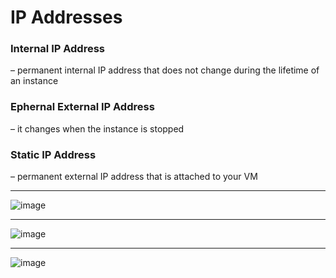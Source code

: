 # IP Addresses 
### Internal IP Address 
– permanent internal IP address that does not change during the lifetime of an instance 
### Ephernal External IP Address 
– it changes when the instance is stopped 
### Static IP Address 
– permanent external IP address that is attached to your VM 

---

![image](https://github.com/user-attachments/assets/290a77ef-8629-485e-b5c9-873b810fe5b4)

---

![image](https://github.com/user-attachments/assets/c13da6ca-2585-47a3-b006-6e5747463c50)

---

![image](https://github.com/user-attachments/assets/a32b95fe-096b-4493-9e04-6f83e0c7c0d6)

